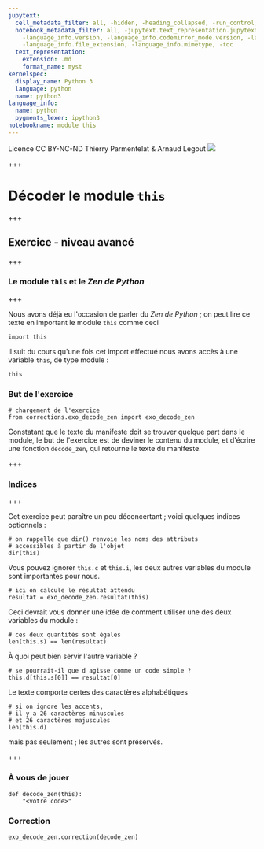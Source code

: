 ```yaml
---
jupytext:
  cell_metadata_filter: all, -hidden, -heading_collapsed, -run_control, -trusted
  notebook_metadata_filter: all, -jupytext.text_representation.jupytext_version, -jupytext.text_representation.format_version,
    -language_info.version, -language_info.codemirror_mode.version, -language_info.codemirror_mode,
    -language_info.file_extension, -language_info.mimetype, -toc
  text_representation:
    extension: .md
    format_name: myst
kernelspec:
  display_name: Python 3
  language: python
  name: python3
language_info:
  name: python
  pygments_lexer: ipython3
notebookname: module this
---
```


<div class="licence">
<span>Licence CC BY-NC-ND</span>
<span>Thierry Parmentelat &amp; Arnaud Legout</span>
<span><img src="media/both-logos-small-alpha.png" /></span>
</div>

+++

# Décoder le module `this`

+++

## Exercice - niveau avancé

+++

### Le module `this` et le *Zen de Python*

+++

Nous avons déjà eu l'occasion de parler du *Zen de Python* ; on peut lire ce texte en important le module `this` comme ceci

```{code-cell} ipython3
import this
```

Il suit du cours qu'une fois cet import effectué nous avons accès à une variable `this`, de type module :

```{code-cell} ipython3
this
```

### But de l'exercice

```{code-cell} ipython3
# chargement de l'exercice
from corrections.exo_decode_zen import exo_decode_zen
```

Constatant que le texte du manifeste doit se trouver quelque part dans le module, le but de l'exercice est de deviner le contenu du module, et d'écrire une fonction `decode_zen`, qui retourne le texte du manifeste.

+++

### Indices

+++

Cet exercice peut paraître un peu déconcertant ; voici quelques indices optionnels :

```{code-cell} ipython3
# on rappelle que dir() renvoie les noms des attributs 
# accessibles à partir de l'objet
dir(this)
```

Vous pouvez ignorer `this.c` et `this.i`, les deux autres variables du module sont importantes pour nous.

```{code-cell} ipython3
# ici on calcule le résultat attendu
resultat = exo_decode_zen.resultat(this)
```

Ceci devrait vous donner une idée de comment utiliser une des deux variables du module :

```{code-cell} ipython3
# ces deux quantités sont égales
len(this.s) == len(resultat)
```

À quoi peut bien servir l'autre variable ?

```{code-cell} ipython3
# se pourrait-il que d agisse comme un code simple ?
this.d[this.s[0]] == resultat[0]
```

Le texte comporte certes des caractères alphabétiques

```{code-cell} ipython3
# si on ignore les accents, 
# il y a 26 caractères minuscules
# et 26 caractères majuscules
len(this.d)
```

mais pas seulement ; les autres sont préservés.

+++

### À vous de jouer

```{code-cell} ipython3
def decode_zen(this):
    "<votre code>"
```

### Correction

```{code-cell} ipython3
exo_decode_zen.correction(decode_zen)
```

